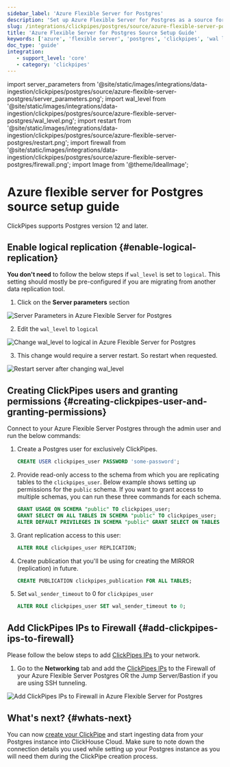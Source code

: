 ```yaml
---
sidebar_label: 'Azure Flexible Server for Postgres'
description: 'Set up Azure Flexible Server for Postgres as a source for ClickPipes'
slug: /integrations/clickpipes/postgres/source/azure-flexible-server-postgres
title: 'Azure Flexible Server for Postgres Source Setup Guide'
keywords: ['azure', 'flexible server', 'postgres', 'clickpipes', 'wal level']
doc_type: 'guide'
integration:
   - support_level: 'core'
   - category: 'clickpipes'
---
```


import server_parameters from '@site/static/images/integrations/data-ingestion/clickpipes/postgres/source/azure-flexible-server-postgres/server_parameters.png';
import wal_level from '@site/static/images/integrations/data-ingestion/clickpipes/postgres/source/azure-flexible-server-postgres/wal_level.png';
import restart from '@site/static/images/integrations/data-ingestion/clickpipes/postgres/source/azure-flexible-server-postgres/restart.png';
import firewall from '@site/static/images/integrations/data-ingestion/clickpipes/postgres/source/azure-flexible-server-postgres/firewall.png';
import Image from '@theme/IdealImage';

# Azure flexible server for Postgres source setup guide

ClickPipes supports Postgres version 12 and later.

## Enable logical replication {#enable-logical-replication}

**You don't need** to follow the below steps if `wal_level` is set to `logical`. This setting should mostly be pre-configured if you are migrating from another data replication tool.

1. Click on the **Server parameters** section

<Image img={server_parameters} alt="Server Parameters in Azure Flexible Server for Postgres" size="lg" border/>

2. Edit the `wal_level` to `logical`

<Image img={wal_level} alt="Change wal_level to logical in Azure Flexible Server for Postgres" size="lg" border/>

3. This change would require a server restart. So restart when requested.

<Image img={restart} alt="Restart server after changing wal_level" size="lg" border/>

## Creating ClickPipes users and granting permissions {#creating-clickpipes-user-and-granting-permissions}

Connect to your Azure Flexible Server Postgres through the admin user and run the below commands:

1. Create a Postgres user for exclusively ClickPipes.

   ```sql
   CREATE USER clickpipes_user PASSWORD 'some-password';
   ```

2. Provide read-only access to the schema from which you are replicating tables to the `clickpipes_user`. Below example shows setting up permissions for the `public` schema. If you want to grant access to multiple schemas, you can run these three commands for each schema.

   ```sql
   GRANT USAGE ON SCHEMA "public" TO clickpipes_user;
   GRANT SELECT ON ALL TABLES IN SCHEMA "public" TO clickpipes_user;
   ALTER DEFAULT PRIVILEGES IN SCHEMA "public" GRANT SELECT ON TABLES TO clickpipes_user;
   ```

3. Grant replication access to this user:

   ```sql
   ALTER ROLE clickpipes_user REPLICATION;
   ```

4. Create publication that you'll be using for creating the MIRROR (replication) in future.

   ```sql
   CREATE PUBLICATION clickpipes_publication FOR ALL TABLES;
   ```

5. Set `wal_sender_timeout` to 0 for `clickpipes_user`

   ```sql
   ALTER ROLE clickpipes_user SET wal_sender_timeout to 0;
   ```

## Add ClickPipes IPs to Firewall {#add-clickpipes-ips-to-firewall}

Please follow the below steps to add [ClickPipes IPs](../../index.md#list-of-static-ips) to your network.

1. Go to the **Networking** tab and add the [ClickPipes IPs](../../index.md#list-of-static-ips) to the Firewall
   of your Azure Flexible Server Postgres OR the Jump Server/Bastion if you are using SSH tunneling.

<Image img={firewall} alt="Add ClickPipes IPs to Firewall in Azure Flexible Server for Postgres" size="lg"/>

## What's next? {#whats-next}

You can now [create your ClickPipe](../index.md) and start ingesting data from your Postgres instance into ClickHouse Cloud.
Make sure to note down the connection details you used while setting up your Postgres instance as you will need them during the ClickPipe creation process.
